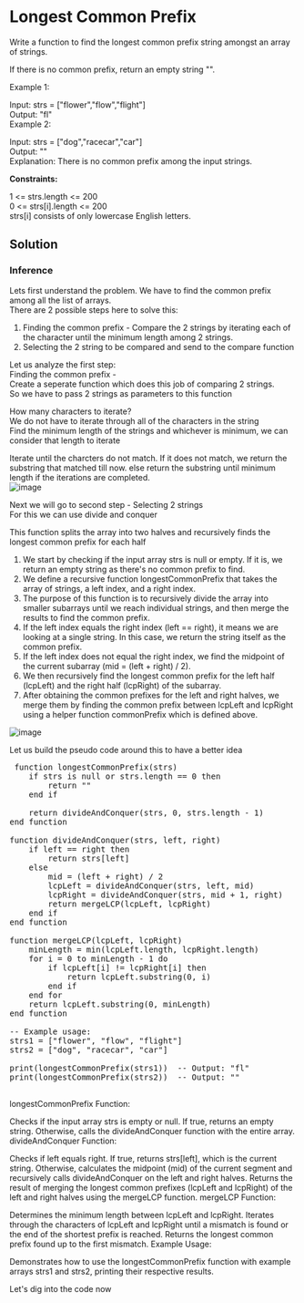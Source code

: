 # Longest Common Prefix

Write a function to find the longest common prefix string amongst an array of strings.

If there is no common prefix, return an empty string "".

 

Example 1:

Input: strs = ["flower","flow","flight"]<br/>
Output: "fl"<br/>
Example 2:

Input: strs = ["dog","racecar","car"]<br/>
Output: ""<br/>
Explanation: There is no common prefix among the input strings.<br/>
 

<b>Constraints:</b><br/>

1 <= strs.length <= 200<br/>
0 <= strs[i].length <= 200<br/>
strs[i] consists of only lowercase English letters.<br/>

## Solution
### Inference
Lets first understand the problem. We have to find the common prefix among all the list of arrays.<br/>
There are 2 possible steps here to solve this:<br/>
1. Finding the common prefix - Compare the 2 strings by iterating each of the character until the minimum length among 2 strings.
2. Selecting the 2 string to be compared and send to the compare function

Let us analyze the first step:<br/>
Finding the common prefix -<br/>
Create a seperate function which does this job of comparing 2 strings.<br/>
So we have to pass 2 strings as parameters to this function<br/>


How many characters to iterate?<br/>
We do not have to iterate through all of the characters in the string<br/>
Find the minimum length of the strings and whichever is minimum, we can consider that length to iterate<br/>


Iterate until the charcters do not match. If it does not match, we return the substring that matched till now. else return the substring until minimum length if the iterations are completed.<br/>
![image](https://github.com/shilpathota/99-leetcode-solutions/assets/36531617/28254904-11b1-44da-82b1-77786e9b7de1)


Next we will go to second step - Selecting 2 strings<br/>
For this we can use divide and conquer<br/>

This function splits the array into two halves and recursively finds the longest common prefix for each half<br/>
1. We start by checking if the input array strs is null or empty. If it is, we return an empty string as there's no common prefix to find.
2. We define a recursive function longestCommonPrefix that takes the array of strings, a left index, and a right index.
3. The purpose of this function is to recursively divide the array into smaller subarrays until we reach individual strings, and then merge the results to find the common prefix.
4. If the left index equals the right index (left == right), it means we are looking at a single string. In this case, we return the string itself as the common prefix.
5. If the left index does not equal the right index, we find the midpoint of the current subarray (mid = (left + right) / 2).
6. We then recursively find the longest common prefix for the left half (lcpLeft) and the right half (lcpRight) of the subarray.
7. After obtaining the common prefixes for the left and right halves, we merge them by finding the common prefix between lcpLeft and lcpRight using a helper function commonPrefix which is defined above.

![image](https://github.com/shilpathota/99-leetcode-solutions/assets/36531617/04378486-4886-45b6-b7a3-45e33fe176fd)

Let us build the pseudo code around this to have a better idea


<pre>
 function longestCommonPrefix(strs)
    if strs is null or strs.length == 0 then
        return ""
    end if
    
    return divideAndConquer(strs, 0, strs.length - 1)
end function

function divideAndConquer(strs, left, right)
    if left == right then
        return strs[left]
    else
        mid = (left + right) / 2
        lcpLeft = divideAndConquer(strs, left, mid)
        lcpRight = divideAndConquer(strs, mid + 1, right)
        return mergeLCP(lcpLeft, lcpRight)
    end if
end function

function mergeLCP(lcpLeft, lcpRight)
    minLength = min(lcpLeft.length, lcpRight.length)
    for i = 0 to minLength - 1 do
        if lcpLeft[i] != lcpRight[i] then
            return lcpLeft.substring(0, i)
        end if
    end for
    return lcpLeft.substring(0, minLength)
end function

-- Example usage:
strs1 = ["flower", "flow", "flight"]
strs2 = ["dog", "racecar", "car"]

print(longestCommonPrefix(strs1))  -- Output: "fl"
print(longestCommonPrefix(strs2))  -- Output: ""

</pre>
longestCommonPrefix Function:

Checks if the input array strs is empty or null. If true, returns an empty string.
Otherwise, calls the divideAndConquer function with the entire array.
divideAndConquer Function:

Checks if left equals right. If true, returns strs[left], which is the current string.
Otherwise, calculates the midpoint (mid) of the current segment and recursively calls divideAndConquer on the left and right halves.
Returns the result of merging the longest common prefixes (lcpLeft and lcpRight) of the left and right halves using the mergeLCP function.
mergeLCP Function:

Determines the minimum length between lcpLeft and lcpRight.
Iterates through the characters of lcpLeft and lcpRight until a mismatch is found or the end of the shortest prefix is reached.
Returns the longest common prefix found up to the first mismatch.
Example Usage:

Demonstrates how to use the longestCommonPrefix function with example arrays strs1 and strs2, printing their respective results.


Let's dig into the code now
